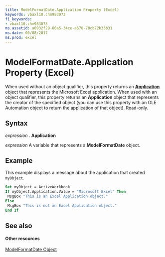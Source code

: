 ```yaml
---
title: ModelFormatDate.Application Property (Excel)
keywords: vbaxl10.chm983073
f1_keywords:
- vbaxl10.chm983073
ms.assetid: a0932f28-60a5-34ce-a678-78cb72b33b31
ms.date: 06/08/2017
ms.prod: excel
---
```



# ModelFormatDate.Application Property (Excel)

When used without an object qualifier, this property returns an  **[Application](Excel.Application(objec).md)** object that represents the Microsoft Excel application. When used with an object qualifier, this property returns an **Application** object that represents the creator of the specified object (you can use this property with an OLE Automation object to return the application of that object). Read-only.


## Syntax

 _expression_ . **Application**

 _expression_ A variable that represents a **ModelFormatDate** object.


## Example

This example displays a message about the application that created  `myObject`.


```vb
Set myObject = ActiveWorkbook 
If myObject.Application.Value = "Microsoft Excel" Then 
 MsgBox "This is an Excel Application object." 
Else 
 MsgBox "This is not an Excel Application object." 
End If
```


## See also


#### Other resources


[ModelFormatDate Object](Excel.modelformatdate.md)


